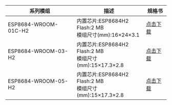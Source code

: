 



|     系列模组 |        描述        |     规格书     |
| ---------- | ------------ | -------------- |
| ESP8684-WROOM-01C-H2 |  内置芯片:ESP8684H2<br>Flash:2 MB<br>模组尺寸(mm):16×24×3.1   | [点击下载]() |
| ESP8684-WROOM-03-H2 |   内置芯片:ESP8684H2<br>Flash:2 MB<br>模组尺寸(mm):15×17.3×2.8   | [点击下载]() |
| ESP8684-WROOM-05-H2 |   内置芯片:ESP8684H2<br>Flash:2 MB<br>模组尺寸(mm):15×17.3×2.8   | [点击下载]() |
